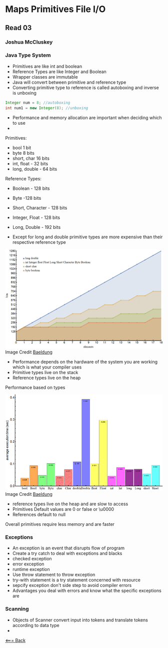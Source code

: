 # Maps Primitives File I/O

## Read 03

### Joshua McCluskey

### Java Type System

- Primitives are like int and boolean
- Reference Types are like Integer and Boolean
- Wrapper classes are immutable
- Java will convert between primitive and reference type
- Converting primitive type to reference is called autoboxing and inverse is unboxing

```Java
Integer num = 8; //autoboxing
int num1 = new Integer(8); //unboxing
```

- Performance and memory allocation are important when deciding which to use
- 
Primitives:
- bool 1 bit
- byte 8 bits
- short, char 16 bits
- int, float - 32 bits
- long, double - 64 bits

Reference Types:
- Boolean - 128 bits
- Byte -128 bits
- Short, Character - 128 bits
- Integer, Float - 128 bits
- Long, Double - 192 bits

- Except for long and double primitive types are more expensive than their respective reference type

![memory useage](../img/plot-memory-bits.gif)
Image Credit  [Baeldung](https://www.baeldung.com/java-primitives-vs-objects)

- Performance depends on the hardware of the system you are working which is what your compiler uses
- Primitive types live on the stack
- Reference types live on the heap

Performance based on types

![perfromance](../img/plot-benchmark-primitive-wrapper-3.gif)
Image Credit  [Baeldung](https://www.baeldung.com/java-primitives-vs-objects)


- reference types live on the heap and are slow to access
- Primitives Default values are 0 or false or \u0000
- References default to null

Overall primitives require less memory and are faster

### Exceptions

- An exception is an event that disrupts flow of program
- Create a try catch to deal with exceptions and blacks
- checked exception
- error exception
- runtime exception
- Use throw statement to throw exception
- try-with statement is a try statement concerned with resource
- sepcify exception don't side step to avoid compiler errors
- Advantages you deal with errors and know what the specific exceptions are

### Scanning

- Objects of Scanner convert input into tokens and translate tokens according to data type
- 
[<=== Back](../README.md)
